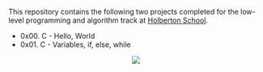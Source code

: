 This repository contains the following two projects completed for the low-level programming and algorithm track at [Holberton School](https://www.holbertonschool.com/).

* 0x00. C - Hello, World
* 0x01. C - Variables, if, else, while

<p align="center">
  <img src="http://www.holbertonschool.com/holberton-logo.png">
</p>
